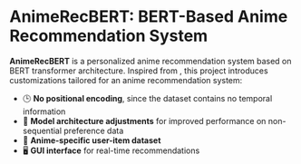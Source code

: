 # AnimeRecBERT: BERT-Based Anime Recommendation System

**AnimeRecBERT** is a personalized anime recommendation system based on BERT transformer architecture. Inspired from [](https://github.com/jaywonchung/BERT4Rec-VAE-Pytorch), this project introduces customizations tailored for an anime recommendation system:

- 🕒 **No positional encoding**, since the dataset contains no temporal information
- 🧠 **Model architecture adjustments** for improved performance on non-sequential preference data
- 🎌 **Anime-specific user-item dataset**
- 🖥️ **GUI interface** for real-time recommendations
